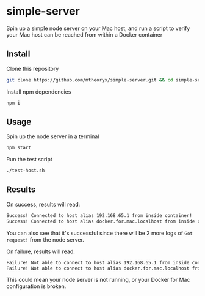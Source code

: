 # simple-server

Spin up a simple node server on your Mac host, and run a script
to verify your Mac host can be reached from within a Docker container

## Install

Clone this repository

```bash
git clone https://github.com/mtheoryx/simple-server.git && cd simple-server
```

Install npm dependencies
```bash
npm i
```

## Usage

Spin up the node server in a terminal

```bash
npm start
```

Run the test script

```bash
./test-host.sh
```

## Results

On success, results will read:

```bash
Success! Connected to host alias 192.168.65.1 from inside container!
Success! Connected to host alias docker.for.mac.localhost from inside container!
```

You can also see that it's successful since there will be 2 more logs of `Got request!` from the node server.

On failure, results will read:

```bash
Failure! Not able to connect to host alias 192.168.65.1 from inside container!
Failure! Not able to connect to host alias docker.for.mac.localhost from inside container!
```

This could mean your node server is not running, or your Docker for Mac configuration is broken.
